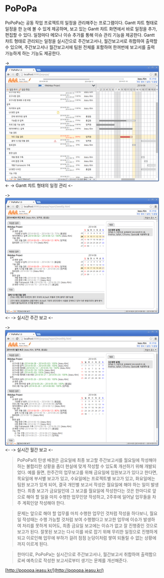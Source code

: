 PoPoPa
======
PoPoPa는 공동 작업 프로젝트의 일정을 관리해주는 프로그램이다. Gantt 챠트 형태로 일정을 한 눈에 볼 수 있게 제공하며, 보고 있는 Gantt 챠트 화면에서 바로 일정을 추가, 편집할 수 있다. 일정마다 메모나 이슈 추가를 통해 이슈 관리 기능을 제공한다. Gantt 챠트 형태로 관리되는 일정을 실시간으로 주간보고서나, 월간보고서로 취합하여 출력할 수 있으며, 주간보고서나 월간보고서에 팀원 전체를 포함하여 한꺼번에 보고서를 출력 가능하게 하는 기능도 제공한다.

->![Alt Gantt 챠트 형태의 일정 관리](screenshot/gantt.png?raw=true "Gantt 챠트 형태의 일정 관리")<-
-> Gantt 챠트 형태의 일정 관리 <-

->![Alt 실시간 주간 보고](screenshot/weekly.png?raw=true "실시간 주간 보고")<-
-> 실시간 주간 보고 <-

->![Alt 실시간 월간 보고](screenshot/monthly.png?raw=true "실시간 월간 보고")<-
-> 실시간 월간 보고 <-

> PoPoPa의 탄생 배경은 금요일에 최종 보고할 주간보고서를 월요일에 작성해야 하는 불합리한 상황을 좀더 현실에 맞게 작성할 수 있도록 개선하기 위해 개발되었다. 예를 들면, 한주간의 업무보고를 위해 금요일에 임원보고가 있다고 한다면, 목요일에 부서별 보고가 있고, 수요일에는 프로젝트별 보고가 있고, 화요일에는 팀원 보고가 있게 되어, 결국 개인별 보고서 작성은 월요일에 해야 하는 일이 발생한다. 최종 보고가 금요일인데 그 보고를 월요일에 작성한다는 것은 한마디로 앞으로 해야 할 일을 마치 수행한 업무인양 작성하고, 2주후에 일어날 업무들을 차주 계획인양 작성해야 한다.

> 문제는 앞으로 해야 할 업무를 마치 수행한 업무인 것처럼 작성을 하다보니, 월요일 작성때는 수행 가능할 것처럼 보여 수행했다고 보고한 업무에 이슈가 발생하여 처리를 못하게 되어도, 최종 금요일 보고에는 이슈가 없고 잘 진행중인 것으로 보고가 된다. 잘못된 보고는 다시 이를 바로 잡기 위해 무리한 일정으로 진행하게 되고 이로인해 업무에 부하가 걸려 점점 눈덩이처럼 쌓여 되돌릴 수 없는 상황에까지 이르게 된다.

> 한마디로, PoPoPa는 실시간으로 주간보고서나, 월간보고서 취합하여 출력함으로써 예측으로 작성한 보고서로부터 생기는 문제를 개선해준다.

[http://popopa.jeasu.kr/](http://popopa.jeasu.kr/)
